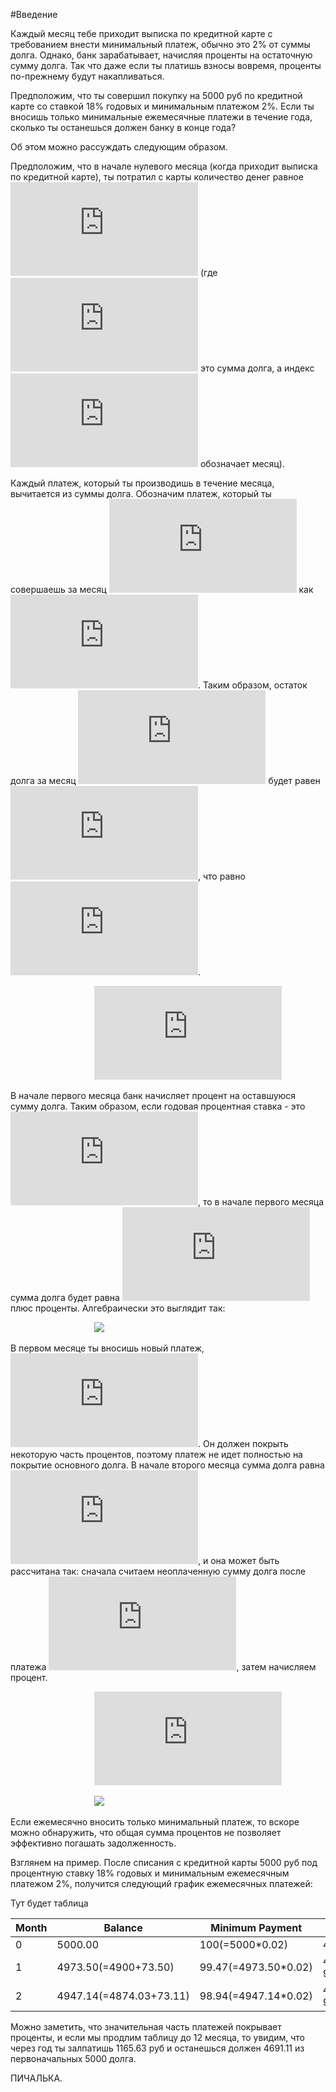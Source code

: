 #Введение

Каждый месяц тебе приходит выписка по кредитной карте с требованием внести минимальный платеж, обычно это 2% от суммы
долга. Однако, банк зарабатывает, начисляя проценты на остаточную сумму долга. Так что даже если ты платишь взносы
вовремя, проценты по-прежнему будут накапливаться. 

Предположим, что ты совершил покупку на 5000 руб по кредитной карте со ставкой 18% годовых и минимальным платежом 2%.
Если ты вносишь только минимальные ежемесячные платежи в течение года, сколько ты останешься должен банку в конце года?

Об этом можно рассуждать следующим образом.

Предположим, что в начале нулевого месяца (когда приходит выписка по кредитной карте), ты потратил с карты количество
денег равное ![](http://latex.codecogs.com/gif.latex?b_0) (где ![](http://latex.codecogs.com/gif.latex?b) это сумма
долга, а индекс ![](http://latex.codecogs.com/gif.latex?_0) обозначает месяц).

Каждый платеж, который ты производишь в течение месяца, вычитается из суммы долга. Обозначим платеж, который ты
совершаешь за месяц ![](http://latex.codecogs.com/gif.latex?_0) как ![](http://latex.codecogs.com/gif.latex?p_0).
Таким образом, остаток долга за месяц ![](http://latex.codecogs.com/gif.latex?_0) будет равен
![](http://latex.codecogs.com/gif.latex?ub_0), что равно ![](http://latex.codecogs.com/gif.latex?b_0-p_0).

                                  ![](http://latex.codecogs.com/gif.latex?ub_0=b_0-p_0)

В начале первого месяца банк начисляет процент на оставшуюся сумму долга. Таким образом, если годовая процентная
ставка - это ![](http://latex.codecogs.com/gif.latex?r), то в начале первого месяца сумма долга будет равна
![](http://latex.codecogs.com/gif.latex?ub_0) плюс проценты. Алгебраически это выглядит так:

                                  <img src="http://latex.codecogs.com/gif.latex?b_1 = ub_0 + \frac{r}{12.0}\cdot ub_0"/>

В первом месяце ты вносишь новый платеж, ![](http://latex.codecogs.com/gif.latex?p_1). Он должен покрыть некоторую
часть процентов, поэтому платеж не идет полностью на покрытие основного долга. В начале второго месяца сумма долга
равна ![](http://latex.codecogs.com/gif.latex?b_2), и она может быть рассчитана так: сначала считаем неоплаченную сумму
долга после платежа ![](http://latex.codecogs.com/gif.latex?p_1), затем начисляем процент.

                                  ![](http://latex.codecogs.com/gif.latex?ub_1=b_1-p_1)

                                  <img src="http://latex.codecogs.com/gif.latex?b_2 = ub_1 + \frac{r}{12.0}\cdot ub_1"/>

Если ежемесячно вносить только минимальный платеж, то вскоре можно обнаружить, что общая сумма процентов не позволяет
эффективно погашать задолженность.

Взглянем на пример. После списания с кредитной карты 5000 руб под процентную ставку 18% годовых и минимальным
ежемесячным платежом 2%, получится следующий график ежемесячных платежей:

Тут будет таблица

Month|Balance|Minimum Payment|Unpaid Balance|Interest
---|---|---|---|---
0|5000.00|100(=5000*0.02)|4900(=5000-100)|73.50(=0.18/12.0*4900)
1|4973.50(=4900+73.50)|99.47(=4973.50*0.02)|4874.03(=4973.50-99.47)|73.11(=0.18/12.0*4874.03)
2|4947.14(=4874.03+73.11)|98.94(=4947.14*0.02)|4848.20(=4947.14-98.94)|72.72(=0.18/12.0*4848.20)

Можно заметить, что значительная часть платежей покрывает проценты, 
и если мы продлим таблицу до 12 месяца, то увидим, что через год
ты залпатишь 1165.63 руб и останешься должен 4691.11 из первоначальных 5000 долга.

ПИЧАЛЬКА.




